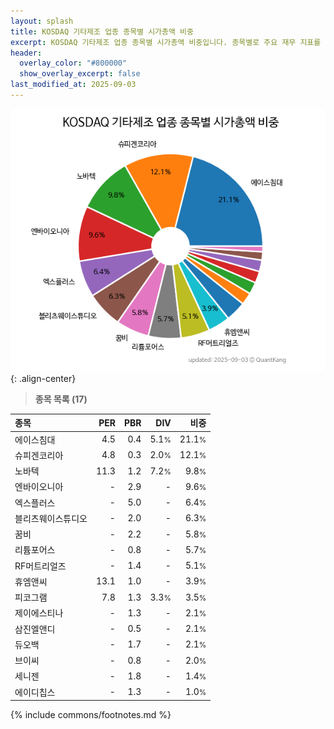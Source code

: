 ```yaml
---
layout: splash
title: KOSDAQ 기타제조 업종 종목별 시가총액 비중
excerpt: KOSDAQ 기타제조 업종 종목별 시가총액 비중입니다. 종목별로 주요 재무 지표를 함께 표시합니다.
header:
  overlay_color: "#800000"
  show_overlay_excerpt: false
last_modified_at: 2025-09-03
---
```



![KOSDAQ 기타제조 업종 종목별 시가총액 비중](/stats/sector/images/kosdaq_업종_기타제조_종목.png){: .align-center}


> **종목 목록 (17)**<a id="list"></a>

| **종목** | **PER** | **PBR** | **DIV** | **비중** |
| :------- | ------: | ------: | ------: | -------: |
| 에이스침대 | 4.5 | 0.4 | 5.1<small>%</small> | 21.1<small>%</small> |
| 슈피겐코리아 | 4.8 | 0.3 | 2.0<small>%</small> | 12.1<small>%</small> |
| 노바텍 | 11.3 | 1.2 | 7.2<small>%</small> | 9.8<small>%</small> |
| 엔바이오니아 | - | 2.9 | - | 9.6<small>%</small> |
| 엑스플러스 | - | 5.0 | - | 6.4<small>%</small> |
| 블리츠웨이스튜디오 | - | 2.0 | - | 6.3<small>%</small> |
| 꿈비 | - | 2.2 | - | 5.8<small>%</small> |
| 리튬포어스 | - | 0.8 | - | 5.7<small>%</small> |
| RF머트리얼즈 | - | 1.4 | - | 5.1<small>%</small> |
| 휴엠앤씨 | 13.1 | 1.0 | - | 3.9<small>%</small> |
| 피코그램 | 7.8 | 1.3 | 3.3<small>%</small> | 3.5<small>%</small> |
| 제이에스티나 | - | 1.3 | - | 2.1<small>%</small> |
| 삼진엘앤디 | - | 0.5 | - | 2.1<small>%</small> |
| 듀오백 | - | 1.7 | - | 2.1<small>%</small> |
| 브이씨 | - | 0.8 | - | 2.0<small>%</small> |
| 세니젠 | - | 1.8 | - | 1.4<small>%</small> |
| 에이디칩스 | - | 1.3 | - | 1.0<small>%</small> |

{% include commons/footnotes.md %}